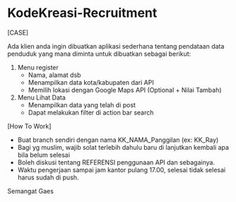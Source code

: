 # KodeKreasi-Recruitment

[CASE]

Ada klien anda ingin dibuatkan aplikasi sederhana tentang pendataan data penduduk yang mana diminta untuk dibuatkan sebagai berikut:

1. Menu register
	- Nama, alamat dsb
	- Menampilkan data kota/kabupaten dari API
	- Memilih lokasi dengan Google Maps API (Optional + Nilai Tambah)
2. Menu Lihat Data
	- Menampilkan data yang telah di post
	- Dapat melakukan filter di action bar search
	

[How To Work]

- Buat branch sendiri dengan nama KK_NAMA_Panggilan (ex: KK_Ray)
- Bagi yg muslim, wajib solat terlebih dahulu baru di lanjutkan kembali apa bila belum selesai
- Boleh diskusi tentang REFERENSI penggunaan API dan sebagainya.
- Waktu pengerjaan sampai jam kantor pulang 17.00, selesai tidak selesai harus sudah di push.

Semangat Gaes
